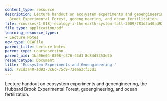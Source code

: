 ```yaml
---
content_type: resource
description: Lecture handout on ecosystem experiments and geoengineering, the Hubbard
  Brook Experimental Forest, geoengineering, and ocean fertilization.
file: /courses/1-018j-ecology-i-the-earth-system-fall-2009/781d3a40ad923c6c75c972eaa3cf35d1_MIT1_018JF09_Lec11.pdf
file_type: application/pdf
learning_resource_types:
- Lecture Notes
ocw_type: OCWFile
parent_title: Lecture Notes
parent_type: CourseSection
parent_uid: 1ba96e04-0308-c376-43d1-8d84d5353e2b
resourcetype: Document
title: 'Ecosystem Experiments and Geoengineering '
uid: 781d3a40-ad92-3c6c-75c9-72eaa3cf35d1
---
```

Lecture handout on ecosystem experiments and geoengineering, the Hubbard Brook Experimental Forest, geoengineering, and ocean fertilization.

